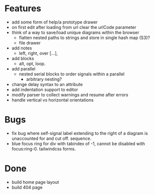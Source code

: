 # Features

-  add some form of help/a prototype drawer
-  on first edit after loading from url clear the urlCode parameter
-  think of a way to save/load unique diagrams within the browser
   -  flatten nested paths to strings and store in single hash map (S3)?
   -  file drawer
-  add notes
   -  left, right, over [...],
-  add blocks
   -  alt, opt, loop.
-  add parallel
   -  nested serial blocks to order signals within a parallel
      -  arbitrary nesting?
-  change delay syntax to an attribute
-  add indentation support to editor
-  modify parser to collect warnings and resume after errors
-  handle vertical vs horizontal orientations

# Bugs

-  fix bug where self-signal label extending to the right of a diagram is unaccounted for and cut off. sequence.
-  blue focus ring for div with tabindex of -1, cannot be disabled with focus:ring-0. tailwindcss forms.

# Done

-  build home page layout
-  build 404 page
